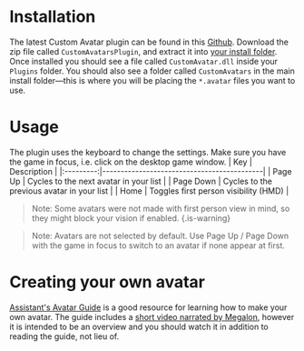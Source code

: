 <!-- TITLE: Custom Avatars -->
<!--  -->
# Installation
The latest Custom Avatar plugin can be found in this [Github](https://github.com/xyonico/CustomAvatarsPlugin/releases/latest).
Download the zip file called `CustomAvatarsPlugin`, and extract it into [your install folder](/FAQ/install-folder). 
Once installed you should see a file called `CustomAvatar.dll` inside your `Plugins` folder. You should also see a folder called `CustomAvatars` in the main install folder—this is where you will be placing the `*.avatar` files you want to use. 

# Usage
The plugin uses the keyboard to change the settings. Make sure you have the game in focus, i.e. click on the desktop game window.
|    Key    | Description                                |
|:---------:|--------------------------------------------|
|  Page Up  | Cycles to the next avatar in your list     |
| Page Down | Cycles to the previous avatar in your list |
|    Home   | Toggles first person visibility (HMD)            |

> Note: Some avatars were not made with first person view in mind, so they might block your vision if enabled.
{.is-warning}

>Note: Avatars are not selected by default. Use Page Up / Page Down with the game in focus to switch to an avatar if none appear at first.

# Creating your own avatar
[Assistant's Avatar Guide](https://bs.assistant.moe/Avatars) is a good resource for learning how to make your own avatar.
The guide includes a [short video narrated by Megalon](https://bs.assistant.moe/Avatars#Videos), however it is intended to be an overview and you should watch it in addition to reading the guide, not lieu of.